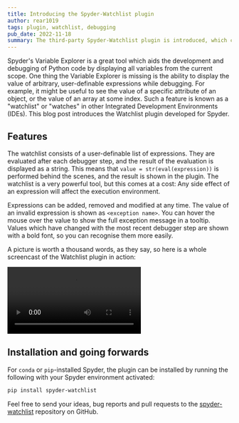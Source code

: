```yaml
---
title: Introducing the Spyder-Watchlist plugin
author: rear1019
tags: plugin, watchlist, debugging
pub_date: 2022-11-18
summary: The third-party Spyder-Watchlist plugin is introduced, which can display and continually update the values of arbitrary, user-defined expressions while the debugger is active, and it's shown how to use this powerful tool for quickly exploring and debugging your code.
---
```


Spyder's Variable Explorer is a great tool which aids the development and debugging of Python code by displaying all variables from the current scope.
One thing the Variable Explorer is missing is the ability to display the value of arbitrary, user-definable expressions while debugging.
For example, it might be useful to see the value of a specific attribute of an object, or the value of an array at some index.
Such a feature is known as a "watchlist" or "watches" in other Integrated Development Environments (IDEs).
This blog post introduces the Watchlist plugin developed for Spyder.

## Features

The watchlist consists of a user-definable list of expressions.
They are evaluated after each debugger step, and the result of the evaluation is displayed as a string.
This means that `value = str(eval(expression))` is performed behind the scenes, and the result is shown in the plugin.
The watchlist is a very powerful tool, but this comes at a cost: Any side effect of an expression will affect the execution environment.

Expressions can be added, removed and modified at any time.
The value of an invalid expression is shown as `<exception name>`.
You can hover the mouse over the value to show the full exception message in a tooltip.
Values which have changed with the most recent debugger step are shown with a bold font, so you can recognise them more easily.

A picture is worth a thousand words, as they say, so here is a whole screencast of the Watchlist plugin in action:

<video controls>
  <source src="/blog/introducing-watchlist-plugin/screencast.webm" type="video/webm">
  <source src="/blog/introducing-watchlist-plugin/screencast.mp4" type="video/mp4">
  <track kind="captions">
  Sorry, your browser doesn't support HTML5 video. Download the <a href="/blog/introducing-watchlist-plugin/screencast.mp4">MP4 file</a>
</video>

## Installation and going forwards

For `conda` or `pip`-installed Spyder, the plugin can be installed by running the following with your Spyder environment activated:

```bash
pip install spyder-watchlist
```

Feel free to send your ideas, bug reports and pull requests to the [spyder-watchlist](https://github.com/procitec/spyder-watchlist) repository on GitHub.
